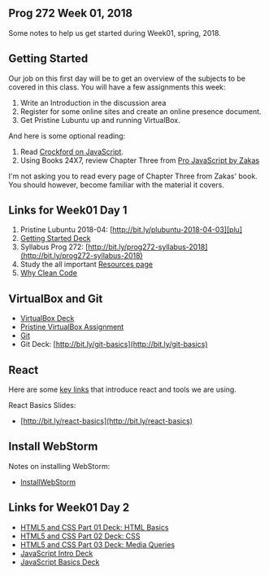 ## Prog 272 Week 01, 2018

Some notes to help us get started during Week01, spring, 2018.

## Getting Started

Our job on this first day will be to get an overview of the subjects to be
covered in this class. You will have a few assignments this week:

1. Write an Introduction in the discussion area
1. Register for some online sites and create an online presence document.
1. Get Pristine Lubuntu up and running VirtualBox.

And here is some optional reading:

1.  Read [Crockford on JavaScript][crockford].
1.  Using Books 24X7, review Chapter Three from [Pro JavaScript by Zakas][pro-js]

I'm not asking you to read every page of Chapter Three from Zakas'
book. You should however, become familiar with the material it covers.

## Links for Week01 Day 1

1. Pristine Lubuntu 2018-04: [http://bit.ly/plubuntu-2018-04-03][plu]
1. [Getting Started Deck](http://bit.ly/TDEtd5)
1. Syllabus Prog 272: [http://bit.ly/prog272-syllabus-2018](http://bit.ly/prog272-syllabus-2018)
1. Study the all important [Resources page](Resources.html)
1. [Why Clean Code][why-clean-code]

## VirtualBox and Git

- [VirtualBox Deck](http://bit.ly/1at2JZ2)
- [Pristine VirtualBox Assignment][pvba]
- [Git][git]
- Git Deck: [http://bit.ly/git-basics](http://bit.ly/git-basics)

## React

Here are some [key links][react-links] that introduce react and tools we are using.

[react-links]: http://www.elvenware.com/charlie/development/web/JavaScript/JavaScriptReact.html#react-links

React Basics Slides:

- [http://bit.ly/react-basics](http://bit.ly/react-basics)


## Install WebStorm

Notes on installing WebStorm:

- [InstallWebStorm][webstorm-install]

## Links for Week01 Day 2

-  [HTML5 and CSS Part 01 Deck: HTML Basics](http://bit.ly/QwLhc8)
-  [HTML5 and CSS Part 02 Deck: CSS](http://bit.ly/PEc6bG)
-  [HTML5 and CSS Part 03 Deck: Media Queries](http://bit.ly/1imauBZ)
-  [JavaScript Intro Deck](http://bit.ly/1ilT1tk)
-  [JavaScript Basics Deck](http://bit.ly/OPDg3s)

[why-clean-code]: http://www.techrepublic.com/blog/programming-and-development/why-clean-code-is-more-important-than-efficient-code/4284?tag=main;carousel
[pro-js]: http://library.books24x7.com.ezproxy.bellevuecollege.edu/toc.aspx?bookid=44953
[crockford]: http://javascript.crockford.com/javascript.html
[webstorm-install]: http://www.ccalvert.net/books/CloudNotes/Assignments/WebStormInstall.html
[plu]: http://bit.ly/plubuntu-2018-04-03
[pvba]: http://www.ccalvert.net/books/CloudNotes/Assignments/PristineVirtualBox.html
[git-old]: http://www.elvenware.com/charlie/development/cloud/Git.html
[git]: http://www.elvenware.com/charlie/development/git/
